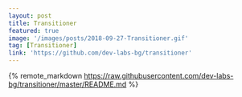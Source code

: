 ```yaml
---
layout: post
title: Transitioner
featured: true
image: '/images/posts/2018-09-27-Transitioner.gif'
tag: [Transitioner]
link: 'https://github.com/dev-labs-bg/transitioner'
---
```


{% remote_markdown https://raw.githubusercontent.com/dev-labs-bg/transitioner/master/README.md %}
